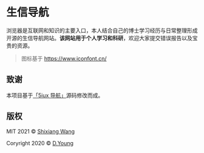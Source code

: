# 生信导航

浏览器是互联网和知识的主要入口，本人结合自己的博士学习经历与日常整理形成开源的生信导航网站。**该网站用于个人学习和科研**，欢迎大家提交错误报告以及宝贵的资源。

> 图标基于 https://www.iconfont.cn/
## 致谢

本项目基于[「5iux 导航」](https://github.com/5iux/5iux.github.io)源码修改而成。

## 版权

MIT 2021 © [Shixiang Wang](https://github.com/ShixiangWang)

Coryright 2020 © [D.Young](https://github.com/5iux)

